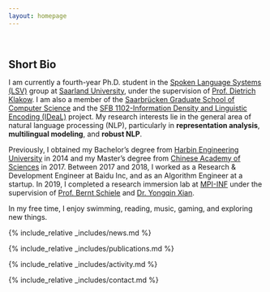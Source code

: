 ```yaml
---
layout: homepage
---
```


<h1 id="about-me"></h1>

<h2 style="margin: 60px 0px 10px;">Short Bio</h2>

I am currently a fourth-year Ph.D. student in the [Spoken Language Systems (LSV)](https://www.lsv.uni-saarland.de/) group at
[Saarland University](https://www.uni-saarland.de/en/home.html),
under the supervision of [Prof. Dietrich Klakow](https://scholar.google.de/citations?user=_HtGYmoAAAAJ).
I am also a member of the [Saarbrücken Graduate School of Computer Science](https://www.graduateschool-computerscience.de/) 
and the [SFB 1102-Information Density and Linguistic Encoding (IDeaL)](https://sfb1102.uni-saarland.de/) project.
My research interests lie in the general area of natural language processing (NLP), particularly in **representation analysis**, **multilingual modeling**, and **robust NLP**.

Previously, I obtained my Bachelor’s degree from [Harbin Engineering University](https://english.hrbeu.edu.cn/index.htm) in 2014 and my Master’s degree from 
[Chinese Academy of Sciences](https://english.cas.cn/) in 2017. 
Between 2017 and 2018, I worked as a Research & Development Engineer at Baidu Inc, and as an Algorithm Engineer at a startup. 
In 2019, I completed a research immersion lab at [MPI-INF](https://www.mpi-inf.mpg.de/home) under the supervision of 
[Prof. Bernt Schiele](https://www.mpi-inf.mpg.de/departments/computer-vision-and-machine-learning/people/bernt-schiele) 
and [Dr. Yongqin Xian](https://xianyongqin.github.io/).

In my free time, I enjoy swimming, reading, music, gaming, and exploring new things. 

<!--
<strong style="color:#e74d3c; font-weight:600"><strong style="color:#e74d3c; font-weight:600">I am currently on the 2023-2024 academic job market, looking for faculty positions in CS, CSE, ECE, IEOR, etc., related to Artificial Intelligence, Computer Vision, and Machine Learning. Please feel free to contact me if you are interested. I am also happy to give talks on my research in related seminars.</strong></strong>
-->

{% include_relative _includes/news.md %}

{% include_relative _includes/publications.md %}

{% include_relative _includes/activity.md %}

{% include_relative _includes/contact.md %}
